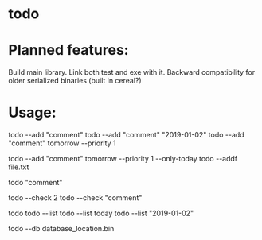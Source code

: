 # todo

# Planned features:
Build main library. Link both test and exe with it.
Backward compatibility for older serialized binaries (built in cereal?)

# Usage:
todo --add "comment"
todo --add "comment" "2019-01-02"
todo --add "comment" tomorrow --priority 1

todo --add "comment" tomorrow --priority 1 --only-today
todo --addf file.txt

todo "comment"

todo --check 2
todo --check "comment"

todo
todo --list
todo --list today
todo --list "2019-01-02"

todo --db database_location.bin
